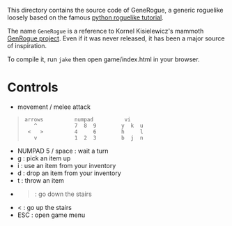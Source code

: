 This directory contains the source code of GeneRogue, a generic roguelike loosely based on the famous [python roguelike tutorial](http://www.roguebasin.com/index.php?title=Complete_Roguelike_Tutorial,_using_python%2Blibtcod).

The name `GeneRogue` is a reference to Kornel Kisielewicz's mammoth [GenRogue project](http://www.roguebasin.com/index.php?title=GenRogue). Even if it was never released, it has been a major source of inspiration.

To compile it, run `jake` then open game/index.html in your browser.

# Controls

* movement / melee attack

>     arrows          numpad          vi
>        ^            7  8  9        y  k  u
>      <   >          4     6        h     l
>        v            1  2  3        b  j  n

* NUMPAD 5 / space : wait a turn
* g : pick an item up
* i : use an item from your inventory
* d : drop an item from your inventory
* t : throw an item
* > : go down the stairs
* < : go up the stairs
* ESC : open game menu
